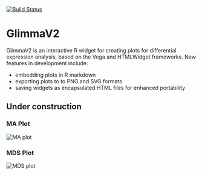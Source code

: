 [![Build Status](https://travis-ci.org/hasacat/GlimmaV2.svg?branch=master)](https://travis-ci.org/hasacat/GlimmaV2)
# GlimmaV2
GlimmaV2 is an interactive R widget for creating plots for differential expression analysis, based on the Vega and HTMLWidget frameworks. New features in development include:
- embedding plots in R markdown
- exporting plots to to PNG and SVG formats
- saving widgets as encapsulated HTML files for enhanced portability
## Under construction
### MA Plot
![MA plot](https://github.com/hasacat/GlimmaV2/blob/master/documentation/maplot.png "MA Plot")
### MDS Plot
![MDS plot](https://github.com/hasacat/GlimmaV2/blob/master/documentation/mds.png "MDS Plot")
